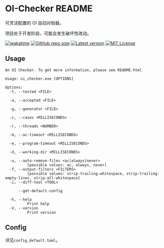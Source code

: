 # OI-Checker README

可灵活配置的 OI 自动对拍器。

项目处于开发阶段，可能会发生破坏性改动。

[![wakatime](https://wakatime.com/badge/user/b039f61c-2701-482d-9f84-542f07630e52/project/d4ca9e8d-4006-440d-92c7-b95b26fda0e5.svg)](https://wakatime.com/badge/user/b039f61c-2701-482d-9f84-542f07630e52/project/d4ca9e8d-4006-440d-92c7-b95b26fda0e5)
[![GitHub repo size](https://img.shields.io/github/languages/code-size/cup113/oi_checker)](https://github.com/cup113/oi_checker)
[![Latest version](https://img.shields.io/github/v/release/cup113/oi_checker?include_prereleases)](https://github.com/cup113/oi_checker)
[![MIT License](https://img.shields.io/github/license/cup113/oi_checker)](https://github.com/cup113/oi_checker)

## Usage

```
An OI Checker. To get more information, please see README.html

Usage: oi_checker.exe [OPTIONS]

Options:
  -t, --tested <FILE>

  -a, --accepted <FILE>

  -g, --generator <FILE>

  -c, --cases <MILLISECONDS>

  -r, --threads <NUMBER>

  -m, --ac-timeout <MILLISECONDS>

  -e, --program-timeout <MILLISECONDS>

  -d, --working-dir <MILLISECONDS>

  -u, --auto-remove-files <ac|always|never>
          [possible values: ac, always, never]
  -f, --output-filters <FILTERS>
          [possible values: strip-trailing-whitespace, strip-trailing-empty-lines, strip-all-whitespace]
  -i, --diff-tool <TOOL>

      --get-default-config

  -h, --help
          Print help
  -V, --version
          Print version
```

## Config

详见`config_default.toml`。
